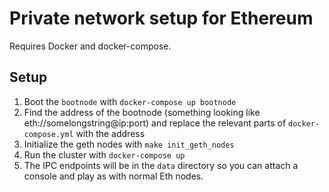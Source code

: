 # Private network setup for Ethereum

Requires Docker and docker-compose.

## Setup

1. Boot the `bootnode` with `docker-compose up bootnode`
2. Find the address of the bootnode (something looking like eth://somelongstring@ip:port) and replace the relevant parts of `docker-compose.yml` with the address
3. Initialize the geth nodes with `make init_geth_nodes`
4. Run the cluster with `docker-compose up`
5. The IPC endpoints will be in the `data` directory so you can attach a console and play as with normal Eth nodes.
